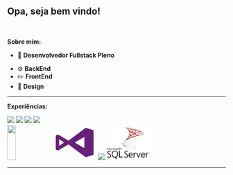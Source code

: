 <!-- Your title -->
## Opa, seja bem vindo!

<!-- [![Linkedin](https://img.shields.io/badge/-LinkedIn-blue?style=flat&logo=Linkedin&logoColor=white)](https://www.linkedin.com/in/zjayers/) -->

&nbsp;

<!-- Talking about you -->
**Sobre mim:**

- 💼 **Desenvolvedor Fullstack Pleno**
<!-- 📖 **Atualmente aprofundando conhecimentos em .NET.** -->
- ⚙️ **BackEnd**
- ✏️ **FrontEnd**
- 🎨 **Design**

---

**Experiências:**

<p>
  <code><img width="20%" src="https://www.vectorlogo.zone/logos/javascript/javascript-ar21.svg"></code>
  <code><img width="20%" src="https://www.vectorlogo.zone/logos/typescriptlang/typescriptlang-ar21.svg"></code>
  <code><img width="20%" src="https://www.vectorlogo.zone/logos/reactjs/reactjs-ar21.svg"></code>
  <code><img width="20%" src="https://www.vectorlogo.zone/logos/getbootstrap/getbootstrap-ar21.svg"></code>
  <br />
  <code><img width="20%" height="80px" src="https://github.com/rdimascio/icons/blob/master/icons/photoshop.svg"></code>
  <code><img width="20%" height="80px" src="https://raw.githubusercontent.com/gilbarbara/logos/1f372be75689d73cae89b6de808149b606b879e1/logos/visual-studio.svg"></code>
  <code><img width="20%" src="https://www.vectorlogo.zone/logos/mysql/mysql-ar21.svg"></code>
  <code><img width="20%" src="https://github.com/cncf/landscape/blob/master/hosted_logos/microsoft-sql-server.svg"></code>
</p>

---


<!-- <a href="https://github.com/HeitorMagalhaes/github-readme-stats">
   <img width="60%" alt="Status Heitor" src="" />
</a>
 -->

